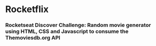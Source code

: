# Rocketflix
### Rocketseat Discover Challenge: Random movie generator using HTML, CSS and Javascript to consume the Themoviesdb.org API

